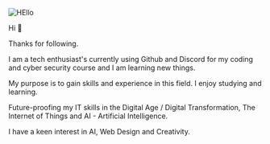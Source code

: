 ![HEllo](https://github.com/AAbella7529/Hello-/assets/158771536/4c1c0c1f-ef30-4c45-b236-3f7984a164b6)

Hi :wave: 

Thanks for following.

I am a tech enthusiast's currently using Github and Discord for my coding and cyber security course and I am learning new things. 

My purpose is to gain skills and experience in this field. I enjoy studying and learning. 

Future-proofing my IT skills in the Digital Age / Digital Transformation, The Internet of Things and AI - Artificial Intelligence. 

I have a keen interest in AI, Web Design and  Creativity.  


